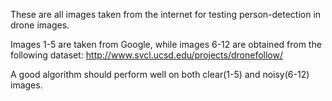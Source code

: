 These are all images taken from the internet for testing person-detection in drone images. 

Images 1-5 are taken from Google, while images 6-12 are obtained from the following dataset:
http://www.svcl.ucsd.edu/projects/dronefollow/ 

A good algorithm should perform well on both clear(1-5) and noisy(6-12) images. 
